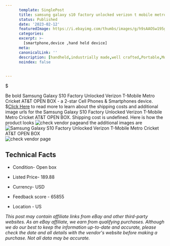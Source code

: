 ```yaml
---
      template: SinglePost
      title: samsung galaxy s10 factory unlocked verizon t mobile metro cricket at t open box
      status: Published
      date: '2023-02-12'
      featuredImage: https://i.ebayimg.com/thumbs/images/g/h9sAAOSw195giZSO/s-l225.jpg
      categories: 
      excerpt: >-
        [smartphone,device ,hand held device]
      meta:
      canonicalLink: ''
      description: [handheld,industrially made,well crafted,Portable,Mobile,Compact,Convenient,Lightweight,Maneuverable,Man-portable,Miniature,Carriable,Hand-held,Light,Holdable,Transportable,Mobile device,Pocket-sized,On-the-go,Wireless,Cordless,Compact size,Convenient size, smartphone,device ,hand held device]
      noindex: false
      
        
---
```

$

Be bold Samsung Galaxy S10 Factory Unlocked Verizon T-Mobile Metro Cricket AT&T OPEN BOX - a 2-star Cell Phones & Smartphones device.
$[Click Here](https://www.ebay.com/itm/114785092853?hash=item1ab9b984f5%3Ag%3Ah9sAAOSw195giZSO&amdata=enc%3AAQAHAAAA4EHsiYsjV5Uu5a2CACWKwgjCHoUKnrgos245YIRclV8VWODULiNMmPc7dTZ%2BYDDio7NsXrt6F083ju2V4HgmQ53isMBoWKgLjZQt9E8iXyB%2B1itQzVC6QvWXa1vo9jpLvjjPZv04o5d8ERVLwW86Swk%2F2hfz%2FY%2F2KSHrLaaWvqEWMcpvYToYMQqtPW66niZQWHppM%2B6GzymRtr%2FJtg480AP1l6lX6vFaA8Q9unSqn3V8JW86Knkawn9YM4ms%2B68VDNgZnGlm0HX2JH7fIvUx0jJpuiQ4on1yL%2B4%2FS%2FZr6bIW&mkevt=1&mkcid=1&mkrid=711-53200-19255-0&campid=%253CePNCampaignId%253E&customid=%253CreferenceId%253E&toolid=10049) to read more to learn about the shipping costs and additional image urls for the Samsung Galaxy S10 Factory Unlocked Verizon T-Mobile Metro Cricket AT&T OPEN BOX. Shipping cost is undefined. Here is how the product looks ![check vendor page](https://i.ebayimg.com/thumbs/images/g/h9sAAOSw195giZSO/s-l225.jpg)and the additional images are![Samsung Galaxy S10 Factory Unlocked Verizon T-Mobile Metro Cricket AT&T OPEN BOX](https://i.ebayimg.com/images/g/h9sAAOSw195giZSO/s-l1600.jpg)![check vendor page]()



 ## Technical Facts 



     
      

 - Condition- Open box 


      

 - Listed Price- 189.88 


      

 - Currency- USD 


      

 - Feedback score - 65855 


      

 - Location - US 


      
      

 *_This post may contain affiliate links from eBay and other third-party websites. As an eBay affiliate, we earn from qualifying purchases. Although we do our best to keep the information up-to-date and accurate, please check the date and all details with the vendor's website before making a purchase. Not all data may be accurate._*






